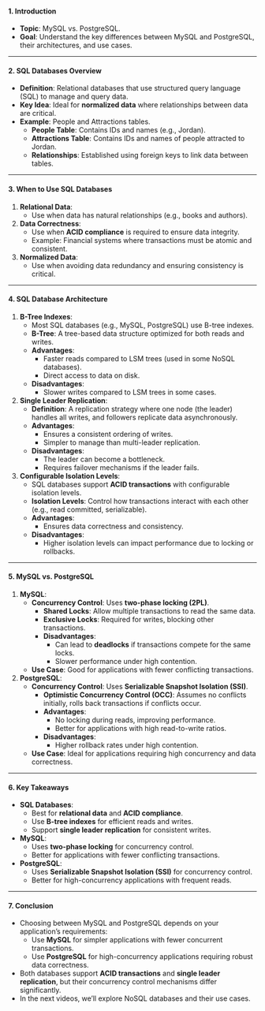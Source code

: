 
#### **1. Introduction**
- **Topic**: MySQL vs. PostgreSQL.
- **Goal**: Understand the key differences between MySQL and PostgreSQL, their architectures, and use cases.

---

#### **2. SQL Databases Overview**
- **Definition**: Relational databases that use structured query language (SQL) to manage and query data.
- **Key Idea**: Ideal for **normalized data** where relationships between data are critical.
- **Example**: People and Attractions tables.
  - **People Table**: Contains IDs and names (e.g., Jordan).
  - **Attractions Table**: Contains IDs and names of people attracted to Jordan.
  - **Relationships**: Established using foreign keys to link data between tables.

---

#### **3. When to Use SQL Databases**
1. **Relational Data**:
   - Use when data has natural relationships (e.g., books and authors).
2. **Data Correctness**:
   - Use when **ACID compliance** is required to ensure data integrity.
   - Example: Financial systems where transactions must be atomic and consistent.
3. **Normalized Data**:
   - Use when avoiding data redundancy and ensuring consistency is critical.

---

#### **4. SQL Database Architecture**
1. **B-Tree Indexes**:
   - Most SQL databases (e.g., MySQL, PostgreSQL) use B-tree indexes.
   - **B-Tree**: A tree-based data structure optimized for both reads and writes.
   - **Advantages**:
     - Faster reads compared to LSM trees (used in some NoSQL databases).
     - Direct access to data on disk.
   - **Disadvantages**:
     - Slower writes compared to LSM trees in some cases.
2. **Single Leader Replication**:
   - **Definition**: A replication strategy where one node (the leader) handles all writes, and followers replicate data asynchronously.
   - **Advantages**:
     - Ensures a consistent ordering of writes.
     - Simpler to manage than multi-leader replication.
   - **Disadvantages**:
     - The leader can become a bottleneck.
     - Requires failover mechanisms if the leader fails.
3. **Configurable Isolation Levels**:
   - SQL databases support **ACID transactions** with configurable isolation levels.
   - **Isolation Levels**: Control how transactions interact with each other (e.g., read committed, serializable).
   - **Advantages**:
     - Ensures data correctness and consistency.
   - **Disadvantages**:
     - Higher isolation levels can impact performance due to locking or rollbacks.

---

#### **5. MySQL vs. PostgreSQL**
1. **MySQL**:
   - **Concurrency Control**: Uses **two-phase locking (2PL)**.
     - **Shared Locks**: Allow multiple transactions to read the same data.
     - **Exclusive Locks**: Required for writes, blocking other transactions.
     - **Disadvantages**:
       - Can lead to **deadlocks** if transactions compete for the same locks.
       - Slower performance under high contention.
   - **Use Case**: Good for applications with fewer conflicting transactions.
2. **PostgreSQL**:
   - **Concurrency Control**: Uses **Serializable Snapshot Isolation (SSI)**.
     - **Optimistic Concurrency Control (OCC)**: Assumes no conflicts initially, rolls back transactions if conflicts occur.
     - **Advantages**:
       - No locking during reads, improving performance.
       - Better for applications with high read-to-write ratios.
     - **Disadvantages**:
       - Higher rollback rates under high contention.
   - **Use Case**: Ideal for applications requiring high concurrency and data correctness.

---

#### **6. Key Takeaways**
- **SQL Databases**:
  - Best for **relational data** and **ACID compliance**.
  - Use **B-tree indexes** for efficient reads and writes.
  - Support **single leader replication** for consistent writes.
- **MySQL**:
  - Uses **two-phase locking** for concurrency control.
  - Better for applications with fewer conflicting transactions.
- **PostgreSQL**:
  - Uses **Serializable Snapshot Isolation (SSI)** for concurrency control.
  - Better for high-concurrency applications with frequent reads.

---

#### **7. Conclusion**
- Choosing between MySQL and PostgreSQL depends on your application’s requirements:
  - Use **MySQL** for simpler applications with fewer concurrent transactions.
  - Use **PostgreSQL** for high-concurrency applications requiring robust data correctness.
- Both databases support **ACID transactions** and **single leader replication**, but their concurrency control mechanisms differ significantly.
- In the next videos, we’ll explore NoSQL databases and their use cases.

